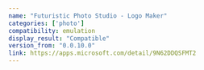 ```yaml
---
name: "Futuristic Photo Studio - Logo Maker"
categories: ['photo']
compatibility: emulation
display_result: "Compatible"
version_from: "0.0.10.0"
link: https://apps.microsoft.com/detail/9N62DDQSFMT2
---
```

